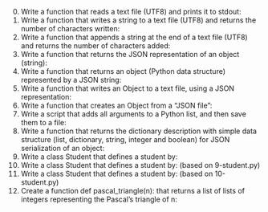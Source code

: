 0. Write a function that reads a text file (UTF8) and prints it to stdout:
1. Write a function that writes a string to a text file (UTF8) and returns the number of characters written:
2. Write a function that appends a string at the end of a text file (UTF8) and returns the number of characters added:
3. Write a function that returns the JSON representation of an object (string):
4. Write a function that returns an object (Python data structure) represented by a JSON string:
5. Write a function that writes an Object to a text file, using a JSON representation:
6. Write a function that creates an Object from a “JSON file”:
7. Write a script that adds all arguments to a Python list, and then save them to a file:
8. Write a function that returns the dictionary description with simple data structure (list, dictionary, string, integer and boolean) for JSON serialization of an object:
9. Write a class Student that defines a student by:
10. Write a class Student that defines a student by: (based on 9-student.py)
11. Write a class Student that defines a student by: (based on 10-student.py)
12. Create a function def pascal_triangle(n): that returns a list of lists of integers representing the Pascal’s triangle of n:

